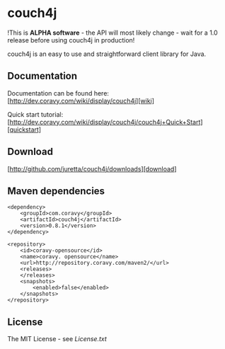 couch4j
=======

!This is **ALPHA software** - the API will most likely change - wait for a 1.0 release before using couch4j in production!

couch4j is an easy to use and straightforward client library for Java.

Documentation
-------------

Documentation can be found here:  
[http://dev.coravy.com/wiki/display/couch4j][wiki]

Quick start tutorial:  
[http://dev.coravy.com/wiki/display/couch4j/couch4j+Quick+Start][quickstart]

Download
--------

[http://github.com/juretta/couch4j/downloads][download]


Maven dependencies
------------------

	<dependency>
    	<groupId>com.coravy</groupId>
    	<artifactId>couch4j</artifactId>
    	<version>0.8.1</version>
	</dependency>
	
	<repository>
	    <id>coravy-opensource</id>
	    <name>coravy. opensource</name>
	    <url>http://repository.coravy.com/maven2/</url>
	    <releases>
	    </releases>
	    <snapshots>
	        <enabled>false</enabled>
	    </snapshots>
	</repository>
	
License
-------

The MIT License - see *License.txt*


[wiki]: http://dev.coravy.com/wiki/display/couch4j  "couch4j documentation"
[quickstart]: http://dev.coravy.com/wiki/display/couch4j/couch4j+Quick+Start "5 minute quickstart"
[download]: http://github.com/juretta/couch4j/downloads "Downloads"